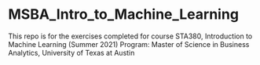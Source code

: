 # MSBA_Intro_to_Machine_Learning

  This repo is for the exercises completed for course STA380, Introduction to Machine Learning (Summer 2021)
  Program: Master of Science in Business Analytics, University of Texas at Austin
